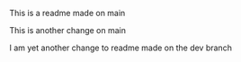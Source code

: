 This is a readme made on main

This is another change on main

I am yet another change to readme made on the dev branch
